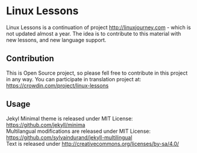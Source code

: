# Linux Lessons

Linux Lessons is a continuation of project http://linuxjourney.com - which is not updated almost a year. The idea is to contribute to this material with new lessons, and new language support.

## Contribution
This is Open Source project, so please fell free to contribute in this project in any way. You can participate in translation project at: https://crowdin.com/project/linux-lessons  

## Usage
Jekyl Minimal theme is released under MIT License: https://github.com/jekyll/minima  
Multilangual modifications are released under MIT License: https://github.com/sylvaindurand/jekyll-multilingual  
Text is released under http://creativecommons.org/licenses/by-sa/4.0/  
